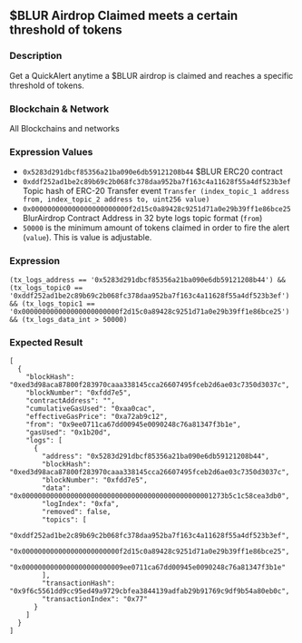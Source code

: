 ## $BLUR Airdrop Claimed meets a certain threshold of tokens

### Description
Get a QuickAlert anytime a $BLUR airdrop is claimed and reaches a specific threshold of tokens.

### Blockchain & Network
All Blockchains and networks

### Expression Values
- `0x5283d291dbcf85356a21ba090e6db59121208b44` $BLUR ERC20 contract
- `0xddf252ad1be2c89b69c2b068fc378daa952ba7f163c4a11628f55a4df523b3ef` Topic hash of ERC-20 Transfer event `Transfer (index_topic_1 address from, index_topic_2 address to, uint256 value)`
- `0x000000000000000000000000f2d15c0a89428c9251d71a0e29b39ff1e86bce25` BlurAirdrop Contract Address in 32 byte logs topic format (`from`)
- `50000` is the minimum amount of tokens claimed in order to fire the alert (`value`). This is value is adjustable.

### Expression
```
(tx_logs_address == '0x5283d291dbcf85356a21ba090e6db59121208b44') && (tx_logs_topic0 == '0xddf252ad1be2c89b69c2b068fc378daa952ba7f163c4a11628f55a4df523b3ef') && (tx_logs_topic1 == '0x000000000000000000000000f2d15c0a89428c9251d71a0e29b39ff1e86bce25') && (tx_logs_data_int > 50000)
```

### Expected Result
```
[
  {
    "blockHash": "0xed3d98aca87800f283970caaa338145cca26607495fceb2d6ae03c7350d3037c",
    "blockNumber": "0xfdd7e5",
    "contractAddress": "",
    "cumulativeGasUsed": "0xaa0cac",
    "effectiveGasPrice": "0xa72ab9c12",
    "from": "0x9ee0711ca67dd00945e0090248c76a81347f3b1e",
    "gasUsed": "0x1b20d",
    "logs": [
      {
        "address": "0x5283d291dbcf85356a21ba090e6db59121208b44",
        "blockHash": "0xed3d98aca87800f283970caaa338145cca26607495fceb2d6ae03c7350d3037c",
        "blockNumber": "0xfdd7e5",
        "data": "0x00000000000000000000000000000000000000000000001273b5c1c58cea3db0",
        "logIndex": "0xfa",
        "removed": false,
        "topics": [
          "0xddf252ad1be2c89b69c2b068fc378daa952ba7f163c4a11628f55a4df523b3ef",
          "0x000000000000000000000000f2d15c0a89428c9251d71a0e29b39ff1e86bce25",
          "0x0000000000000000000000009ee0711ca67dd00945e0090248c76a81347f3b1e"
        ],
        "transactionHash": "0x9f6c5561dd9cc95ed49a9729cbfea3844139adfab29b91769c9df9b54a80eb0c",
        "transactionIndex": "0x77"
      }
    ]
  }
]
```
